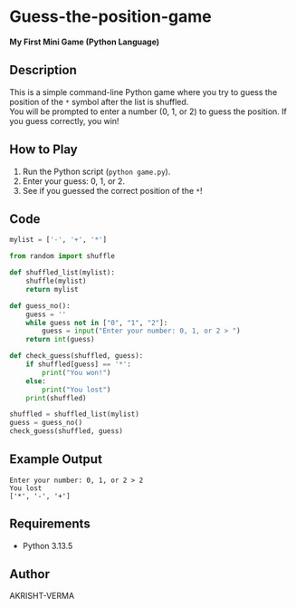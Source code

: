 # Guess-the-position-game

**My First Mini Game (Python Language)**

## Description

This is a simple command-line Python game where you try to guess the position of the `*` symbol after the list is shuffled.  
You will be prompted to enter a number (0, 1, or 2) to guess the position. If you guess correctly, you win!

## How to Play

1. Run the Python script (`python game.py`).
2. Enter your guess: 0, 1, or 2.
3. See if you guessed the correct position of the `*`!

## Code

```python
mylist = ['-', '+', '*']

from random import shuffle

def shuffled_list(mylist):
    shuffle(mylist)
    return mylist

def guess_no():
    guess = ''
    while guess not in ["0", "1", "2"]:
        guess = input("Enter your number: 0, 1, or 2 > ")
    return int(guess)

def check_guess(shuffled, guess):
    if shuffled[guess] == '*':
        print("You won!")
    else:
        print("You lost")
    print(shuffled)

shuffled = shuffled_list(mylist)
guess = guess_no()
check_guess(shuffled, guess)
```

## Example Output

```
Enter your number: 0, 1, or 2 > 2
You lost
['*', '-', '+']
```

## Requirements

- Python 3.13.5

## Author

AKRISHT-VERMA
